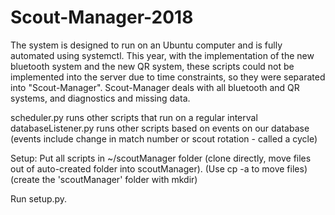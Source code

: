 # Scout-Manager-2018
The system is designed to run on an Ubuntu computer and is fully automated using systemctl.
This year, with the implementation of the new bluetooth system and the new QR system, these
scripts could not be implemented into the server due to time constraints, so they were separated
into "Scout-Manager".  Scout-Manager deals with all bluetooth and QR systems, and diagnostics
and missing data.

scheduler.py runs other scripts that run on a regular interval
databaseListener.py runs other scripts based on events on our database
(events include change in match number or scout rotation - called a cycle)

Setup:
Put all scripts in ~/scoutManager folder (clone directly, move files out of auto-created folder into scoutManager). (Use cp -a to move files) (create the 'scoutManager' folder with mkdir)

Run setup.py.